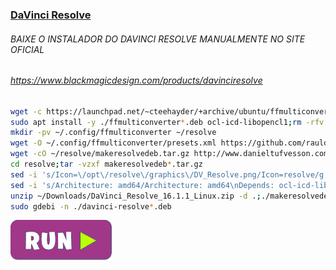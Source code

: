 ### [DaVinci Resolve](https://www.blackmagicdesign.com/products/davinciresolve)

###### BAIXE O INSTALADOR DO DAVINCI RESOLVE MANUALMENTE NO SITE OFICIAL 
###### https://www.blackmagicdesign.com/products/davinciresolve
```bash
wget -c https://launchpad.net/~cteehayder/+archive/ubuntu/ffmulticonverter/+files/ffmulticonverter_1.8.0-dmo1-1ubuntu1_all.deb
sudo apt install -y ./ffmulticonverter*.deb ocl-icd-libopencl1;rm -rfv ffmulticonverter*.deb
mkdir -pv ~/.config/ffmulticonverter ~/resolve
wget -O ~/.config/ffmulticonverter/presets.xml https://github.com/rauldipeas/Unity-XP/raw/master/resources/misc/presets.xml
wget -cO ~/resolve/makeresolvedeb.tar.gz http://www.danieltufvesson.com/download/?file=makeresolvedeb/makeresolvedeb_16.1.1-3.sh.tar.gz
cd resolve;tar -vzxf makeresolvedeb*.tar.gz
sed -i 's/Icon=\/opt\/resolve\/graphics\/DV_Resolve.png/Icon=resolve/g' makeresolvedeb*.sh
sed -i 's/Architecture: amd64/Architecture: amd64\nDepends: ocl-icd-libopencl1\nSection: video/g' makeresolvedeb*.sh
unzip ~/Downloads/DaVinci_Resolve_16.1.1_Linux.zip -d .;./makeresolvedeb*.sh lite
sudo gdebi -n ./davinci-resolve*.deb
```
[![bashrun-url](images/bashrun-url.png)](br:resolve)